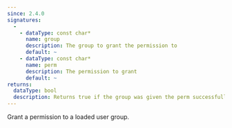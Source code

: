 ```yaml
---
since: 2.4.0
signatures:
  -
    - dataType: const char*
      name: group
      description: The group to grant the permission to
      default: ~
    - dataType: const char*
      name: perm
      description: The permission to grant
      default: ~
returns:
  dataType: bool
  description: Returns true if the group was given the perm successfully or already had the permission.
---
```


Grant a permission to a loaded user group.
